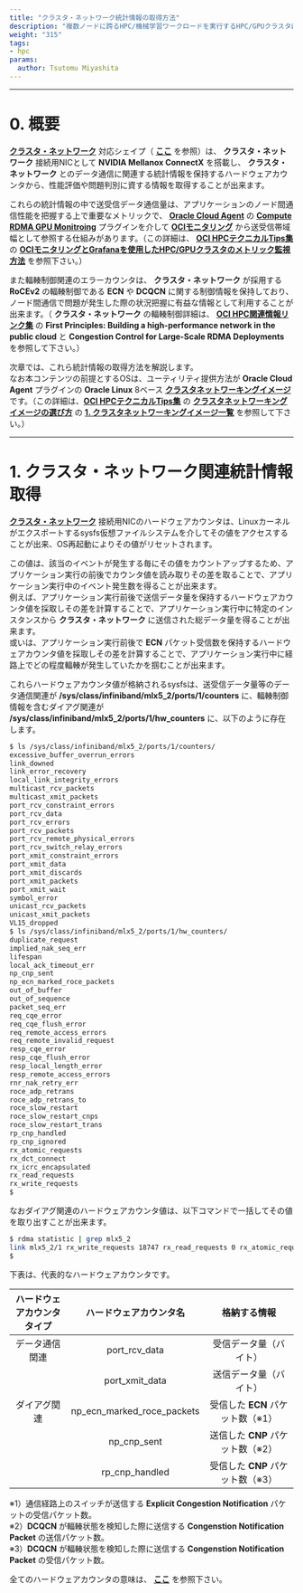 ```yaml
---
title: "クラスタ・ネットワーク統計情報の取得方法"
description: "複数ノードに跨るHPC/機械学習ワークロードを実行するHPC/GPUクラスタは、ノード間通信に使用するクラスタ・ネットワークが想定通りに使用されて初めてその性能を発揮することが出来ます。ここで、インスタンスを **クラスタ・ネットワーク** に接続するNIC（NVIDIA Mellanox ConnectX）は、これを介して通信する際の様々な統計情報を記録するハードウェアカウンタを備えており、インスタンスのOS上でこれらを取得することが可能です。本テクニカルTipsは、クラスタ・ネットワークに接続するインスタンスでクラスタ・ネットワークの利用状況や問題判別に役立つ統計情報を取得する方法を解説します。"
weight: "315"
tags:
- hpc
params:
  author: Tsutomu Miyashita
---
```


***
# 0. 概要

**[クラスタ・ネットワーク](/ocitutorials/hpc/#5-1-クラスタネットワーク)** 対応シェイプ（ **[ここ](https://docs.public.oneportal.content.oci.oraclecloud.com/ja-jp/iaas/Content/Compute/Tasks/managingclusternetworks.htm#supported-shapes)** を参照）は、 **クラスタ・ネットワーク** 接続用NICとして **NVIDIA Mellanox ConnectX** を搭載し、 **クラスタ・ネットワーク** とのデータ通信に関連する統計情報を保持するハードウェアカウンタから、性能評価や問題判別に資する情報を取得することが出来ます。

これらの統計情報の中で送受信データ通信量は、アプリケーションのノード間通信性能を把握する上で重要なメトリックで、 **[Oracle Cloud Agent](https://docs.oracle.com/ja-jp/iaas/Content/Compute/Tasks/manage-plugins.htm)** の **[Compute RDMA GPU Monitroing](https://docs.oracle.com/ja-jp/iaas/Content/Compute/References/high-performance-compute.htm#high-performance-computing-plugins)** プラグインを介して **[OCIモニタリング](https://docs.oracle.com/ja-jp/iaas/Content/Monitoring/home.htm)** から送受信帯域幅として参照する仕組みがあります。（この詳細は、 **[OCI HPCテクニカルTips集](/ocitutorials/hpc/#3-oci-hpcテクニカルtips集)** の **[OCIモニタリングとGrafanaを使用したHPC/GPUクラスタのメトリック監視方法](/ocitutorials/hpc/tech-knowhow/metric-monitoring/)** を参照下さい。）

また輻輳制御関連のエラーカウンタは、 **クラスタ・ネットワーク** が採用する **RoCEv2** の輻輳制御である **ECN** や **DCQCN** に関する制御情報を保持しており、ノード間通信で問題が発生した際の状況把握に有益な情報として利用することが出来ます。（ **クラスタ・ネットワーク** の輻輳制御詳細は、 **[OCI HPC関連情報リンク集](/ocitutorials/hpc/#4-oci-hpc関連情報リンク集)** の  **First Principles: Building a high-performance network in the public cloud** と **Congestion Control for Large-Scale RDMA Deployments** を参照して下さい。）

次章では、これら統計情報の取得方法を解説します。  
なお本コンテンツの前提とするOSは、ユーティリティ提供方法が **Oracle Cloud Agent** プラグインの **Oracle Linux** 8ベース  **[クラスタネットワーキングイメージ](/ocitutorials/hpc/#5-13-クラスタネットワーキングイメージ)** です。（この詳細は、**[OCI HPCテクニカルTips集](/ocitutorials/hpc/#3-oci-hpcテクニカルtips集)** の **[クラスタネットワーキングイメージの選び方](/ocitutorials/hpc/tech-knowhow/osimage-for-cluster/)** の **[1. クラスタネットワーキングイメージ一覧](/ocitutorials/hpc/tech-knowhow/osimage-for-cluster/#1-クラスタネットワーキングイメージ一覧)** を参照して下さい。）

***
# 1. クラスタ・ネットワーク関連統計情報取得

**[クラスタ・ネットワーク](/ocitutorials/hpc/#5-1-クラスタネットワーク)** 接続用NICのハードウェアカウンタは、Linuxカーネルがエクスポートするsysfs仮想ファイルシステムを介してその値をアクセスすることが出来、OS再起動によりその値がリセットされます。
 
この値は、該当のイベントが発生する毎にその値をカウントアップするため、アプリケーション実行の前後でカウンタ値を読み取りその差を取ることで、アプリケーション実行中のイベント発生数を得ることが出来ます。  
例えば、アプリケーション実行前後で送信データ量を保持するハードウェアカウンタ値を採取しその差を計算することで、アプリケーション実行中に特定のインスタンスから **クラスタ・ネットワーク** に送信された総データ量を得ることが出来ます。  
或いは、アプリケーション実行前後で **ECN** パケット受信数を保持するハードウェアカウンタ値を採取しその差を計算することで、アプリケーション実行中に経路上でどの程度輻輳が発生していたかを掴むことが出来ます。

これらハードウェアカウンタ値が格納されるsysfsは、送受信データ量等のデータ通信関連が **/sys/class/infiniband/mlx5_2/ports/1/counters** に、輻輳制御情報を含むダイアグ関連が **/sys/class/infiniband/mlx5_2/ports/1/hw_counters** に、以下のように存在します。

```sh
$ ls /sys/class/infiniband/mlx5_2/ports/1/counters/
excessive_buffer_overrun_errors
link_downed
link_error_recovery
local_link_integrity_errors
multicast_rcv_packets
multicast_xmit_packets
port_rcv_constraint_errors
port_rcv_data
port_rcv_errors
port_rcv_packets
port_rcv_remote_physical_errors
port_rcv_switch_relay_errors
port_xmit_constraint_errors
port_xmit_data
port_xmit_discards
port_xmit_packets
port_xmit_wait
symbol_error
unicast_rcv_packets
unicast_xmit_packets
VL15_dropped
$ ls /sys/class/infiniband/mlx5_2/ports/1/hw_counters/
duplicate_request
implied_nak_seq_err
lifespan
local_ack_timeout_err
np_cnp_sent
np_ecn_marked_roce_packets
out_of_buffer
out_of_sequence
packet_seq_err
req_cqe_error
req_cqe_flush_error
req_remote_access_errors
req_remote_invalid_request
resp_cqe_error
resp_cqe_flush_error
resp_local_length_error
resp_remote_access_errors
rnr_nak_retry_err
roce_adp_retrans
roce_adp_retrans_to
roce_slow_restart
roce_slow_restart_cnps
roce_slow_restart_trans
rp_cnp_handled
rp_cnp_ignored
rx_atomic_requests
rx_dct_connect
rx_icrc_encapsulated
rx_read_requests
rx_write_requests
$
```

なおダイアグ関連のハードウェアカウンタ値は、以下コマンドで一括してその値を取り出すことが出来ます。

```sh
$ rdma statistic | grep mlx5_2
link mlx5_2/1 rx_write_requests 18747 rx_read_requests 0 rx_atomic_requests 0 out_of_buffer 0 out_of_sequence 0 duplicate_request 0 rnr_nak_retry_err 0 packet_seq_err 0 implied_nak_seq_err 0 local_ack_timeout_err 0 rx_dct_connect 0 resp_local_length_error 0 resp_cqe_error 0 req_cqe_error 0 req_remote_invalid_request 0 req_remote_access_errors 0 resp_remote_access_errors 0 resp_cqe_flush_error 0 req_cqe_flush_error 0 roce_adp_retrans 0 roce_adp_retrans_to 0 roce_slow_restart 0 roce_slow_restart_cnps 0 roce_slow_restart_trans 0 rp_cnp_ignored 0 rp_cnp_handled 0 np_ecn_marked_roce_packets 0 np_cnp_sent 0 rx_icrc_encapsulated 0 
$
```

下表は、代表的なハードウェアカウンタです。

| ハードウェアカウンタ<br>タイプ | ハードウェアカウンタ名                | 格納する情報             |
| :-----------: | :------------------------: | :----------------: |
| データ通信関連    | port_rcv_data              | 受信データ量（バイト）        |
|               | port_xmit_data             | 送信データ量（バイト）        |
| ダイアグ関連     | np_ecn_marked_roce_packets | 受信した **ECN** パケット数（※1） |
|               | np_cnp_sent                | 送信した **CNP** パケット数（※2） |
|               | rp_cnp_handled             | 受信した **CNP** パケット数（※3） |

※1）通信経路上のスイッチが送信する **Explicit Congestion Notification** パケットの受信パケット数。  
※2）**DCQCN** が輻輳状態を検知した際に送信する **Congenstion Notification Packet** の送信パケット数。  
※3）**DCQCN** が輻輳状態を検知した際に送信する **Congenstion Notification Packet** の受信パケット数。

全てのハードウェアカウンタの意味は、 **[ここ](https://enterprise-support.nvidia.com/s/article/understanding-mlx5-linux-counters-and-status-parameters)** を参照下さい。